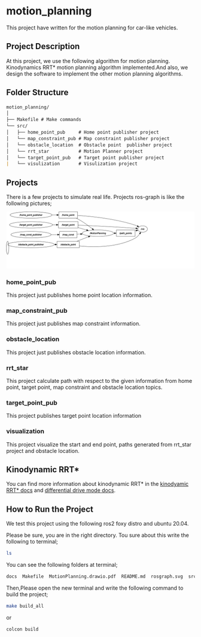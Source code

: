 # motion_planning

This project have written for the motion planning for car-like vehicles.

## Project Description

At this project, we use the following algorithm for motion planning. Kinodynamics RRT* motion planning algorithm implemented.And also, we design the software to implement the other motion planning algorithms. 


## Folder Structure

```markdown
motion_planning/
│
├── Makefile # Make commands 
└── src/
│   ├── home_point_pub     # Home point publisher project
│   └── map_constraint_pub # Map constraint publisher project
│   └── obstacle_location  # Obstacle point  publisher project
│   └── rrt_star           # Motion Planner project   
│   └── target_point_pub   # Target point publisher project
|   └── visulization       # Visulization project

```
## Projects 
There is a few projects to simulate real life. Projects ros-graph is like the following pictures;

![](rosgraph.svg)

### home_point_pub
This project just publishes home point location information.

### map_constraint_pub
This project just publishes map constraint information.

### obstacle_location
This project just publishes obstacle location information.

### rrt_star
This project calculate path with respect to the given information from home point, target point, map constraint and obstacle location topics.

### target_point_pub
This project publishes target point location information

### visualization
This project visualize the start and end point, paths generated from rrt_star project and obstacle location.

## Kinodynamic RRT* 

You can find more information about kinodynamic RRT* in the [kinodyamic RRT* docs](/docs/kinodynamicrrtstar.md) and [differential drive mode docs](/docs/differentialdrivemodel.md).

## How to Run the Project

We test this project using the following ros2 foxy distro and ubuntu 20.04.

Please be sure, you are in the right directory. Tou sure about this write the following to terminal;

```bash
ls
```

You can see the following folders at terminal;

```bash
docs  Makefile  MotionPlanning.drawio.pdf  README.md  rosgraph.svg  src
```

Then,Please open the new terminal and write the following command to build the project;

```bash
make build_all
```
or 
```bash
colcon build 
```


